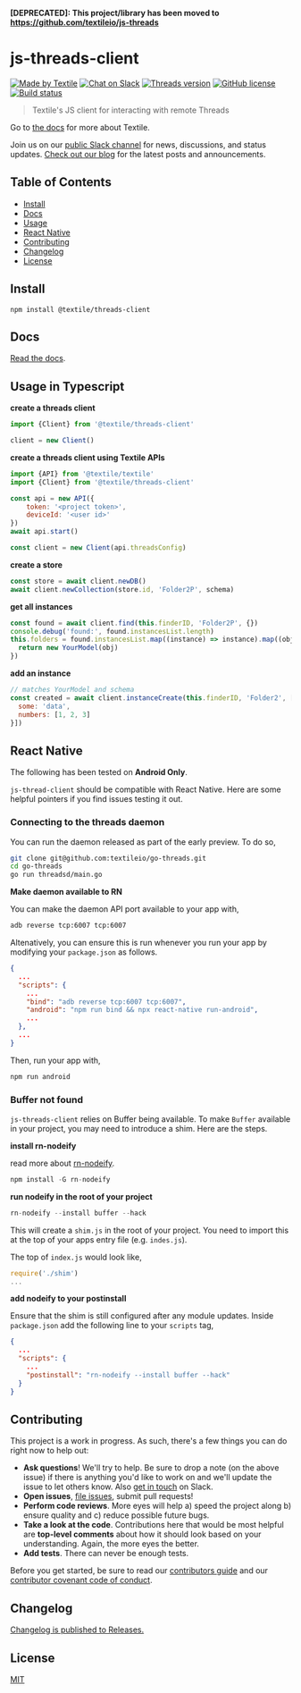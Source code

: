 **[DEPRECATED]: This project/library has been moved to https://github.com/textileio/js-threads**

# js-threads-client

[![Made by Textile](https://img.shields.io/badge/made%20by-Textile-informational.svg?style=popout-square)](https://textile.io)
[![Chat on Slack](https://img.shields.io/badge/slack-slack.textile.io-informational.svg?style=popout-square)](https://slack.textile.io)
[![Threads version](https://img.shields.io/badge/dynamic/json?style=popout-square&color=3527ff&label=Threads&prefix=v&query=%24.dependencies%5B%27%40textile%2Fthreads-client-grpc%27%5D.version&url=https%3A%2F%2Fraw.githubusercontent.com%2Ftextileio%2Fjs-threads-client%2Fmaster%2Fpackage-lock.json)](https://github.com/textileio/go-threads)
[![GitHub license](https://img.shields.io/github/license/textileio/js-threads-client.svg?style=popout-square)](./LICENSE)
[![Build status](https://img.shields.io/github/workflow/status/textileio/js-threads-client/lint_test/master.svg?style=popout-square)](https://github.com/textileio/js-threads-client/actions?query=branch%3Amaster)

> Textile's JS client for interacting with remote Threads

Go to [the docs](https://docs.textile.io/) for more about Textile.

Join us on our [public Slack channel](https://slack.textile.io/) for news, discussions, and status updates. [Check out our blog](https://medium.com/textileio) for the latest posts and announcements.

## Table of Contents

-   [Install](#install)
-   [Docs](#docs)
-   [Usage](#usage-in-typescript)
-   [React Native](#react-native)
-   [Contributing](#contributing)
-   [Changelog](#changelog)
-   [License](#license)

## Install

```
npm install @textile/threads-client
```

## Docs

[Read the docs](https://textileio.github.io/js-threads-client/).

## Usage in Typescript

**create a threads client**

```js
import {Client} from '@textile/threads-client'

client = new Client()
```

**create a threads client using Textile APIs**

```js
import {API} from '@textile/textile'
import {Client} from '@textile/threads-client'

const api = new API({
    token: '<project token>',
    deviceId: '<user id>'
})
await api.start()

const client = new Client(api.threadsConfig)
```


**create a store**

```js
const store = await client.newDB()
await client.newCollection(store.id, 'Folder2P', schema)
```

**get all instances**

```js
const found = await client.find(this.finderID, 'Folder2P', {})
console.debug('found:', found.instancesList.length)
this.folders = found.instancesList.map((instance) => instance).map((obj) => {
  return new YourModel(obj)
})
```

**add an instance**

```js
// matches YourModel and schema
const created = await client.instanceCreate(this.finderID, 'Folder2', [{
  some: 'data',
  numbers: [1, 2, 3]
}])
```

## React Native

The following has been tested on **Android Only**.

`js-thread-client` should be compatible with React Native. Here are some helpful pointers if you find issues testing it out.

### Connecting to the threads daemon

You can run the daemon released as part of the early preview. To do so, 

```sh
git clone git@github.com:textileio/go-threads.git
cd go-threads
go run threadsd/main.go
```

**Make daemon available to RN**

You can make the daemon API port available to your app with,

```sh
adb reverse tcp:6007 tcp:6007
```

Altenatively, you can ensure this is run whenever you run your app by modifying your `package.json` as follows.

```json
{
  ...
  "scripts": {
    ...
    "bind": "adb reverse tcp:6007 tcp:6007",
    "android": "npm run bind && npx react-native run-android",
    ...
  },
  ...
}
```

Then, run your app with,

```sh
npm run android
```

### Buffer not found

`js-threads-client` relies on Buffer being available. To make `Buffer` available in your project, you may need to introduce a shim. Here are the steps.

**install rn-nodeify**

read more about [rn-nodeify](https://github.com/tradle/rn-nodeify#readme).

```js
npm install -G rn-nodeify
```

**run nodeify in the root of your project**

```js
rn-nodeify --install buffer --hack
```

This will create a `shim.js` in the root of your project. You need to import this at the top of your apps entry file (e.g. `indes.js`). 

The top of `index.js` would look like, 

```js
require('./shim')
...
```

**add nodeify to your postinstall**

Ensure that the shim is still configured after any module updates. Inside `package.json` add the following line to your `scripts` tag,

```json
{
  ...
  "scripts": {
    ...
    "postinstall": "rn-nodeify --install buffer --hack"
  }
}
```

## Contributing

This project is a work in progress. As such, there's a few things you can do right now to help out:

-   **Ask questions**! We'll try to help. Be sure to drop a note (on the above issue) if there is anything you'd like to work on and we'll update the issue to let others know. Also [get in touch](https://slack.textile.io) on Slack.
-   **Open issues**, [file issues](https://github.com/textileio/js-threads-client/issues), submit pull requests!
-   **Perform code reviews**. More eyes will help a) speed the project along b) ensure quality and c) reduce possible future bugs.
-   **Take a look at the code**. Contributions here that would be most helpful are **top-level comments** about how it should look based on your understanding. Again, the more eyes the better.
-   **Add tests**. There can never be enough tests.

Before you get started, be sure to read our [contributors guide](./CONTRIBUTING.md) and our [contributor covenant code of conduct](./CODE_OF_CONDUCT.md).

## Changelog

[Changelog is published to Releases.](https://github.com/textileio/js-threads-client/releases)

## License

[MIT](LICENSE)
